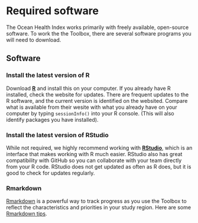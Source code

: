 # Required software

The Ocean Health Index works primarily with freely available, open-source software. To work the the Toolbox, there are several software programs you will need to download. 

## Software

### Install the latest version of R
Download [**R**](http://cran.r-project.org/) and install this on your computer. If you already have R installed, check the website for updates. There are frequent updates to the R software, and the current version is identified on the websited. Compare what is available from their wesite with what you already have on your computer by typing `sessionInfo()` into your R console. (This will also identify packages you have installed).

### Install the latest version of RStudio
While not required, we highly recommend working with [**RStudio**](http://www.rstudio.com/products/RStudio/), which is an interface that makes working with R much easier. RStudio also has great compatibility with GitHub so you can collaborate with your team directly from your R code. RStudio does not get updated as often as R does, but it is good to check for updates regularly. 

### Rmarkdown
[Rmarkdown](http://rmarkdown.rstudio.com/) is a powerful way to track progress as you use the Toolbox to reflect the characteristics and priorities in your study region. Here are some [Rmarkdown tips](https://github.com/OHI-Science/ohimanual/blob/master/tutorials/Rmarkdown_tips/Rmarkdown_tips.md#rmarkdown-tips). 




